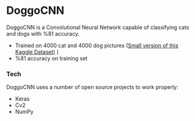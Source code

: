 # DoggoCNN



DoggoCNN is a Convolutional Neural Network capable of classifying cats and dogs with %81 accuracy.

  - Trained on 4000 cat and 4000 dog pictures ([Small version of this Kaggle Dataset)](https://www.kaggle.com/c/dogs-vs-cats) )
  -  %81 accuracy on training set


### Tech

DoggoCNN uses a number of open source projects to work properly:

* Keras
* Cv2
* NumPy
